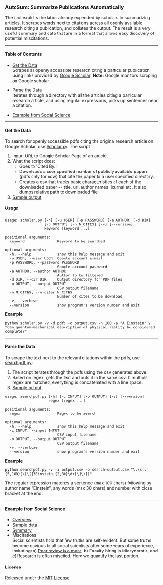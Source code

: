 ### AutoSum: Summarize Publications Automatically

The tool exploits the labor already expended by scholars in summarizing articles. It scrapes words next to citations across all openly available research citing a publication, and collates the output. The result is a very useful summary and data that are in a format that allows easy discovery of potential miscitations. 

--------------------

#### Table of Contents

* [Get the Data](#get-the-data)  
  Scrapes all openly accessible research citing a particular publication using links provided by [Google Scholar](https://scholar.google.com).
  **Note:** Google monitors scraping on Google scholar. 

* [Parse the Data](#parse-the-data)  
  Iterates through a directory with all the articles citing a particular research article, and using regular expressions, picks up sentences near a citation.

* [Example from Social Science](#example-from-social-science)

-----------------------

#### Get the Data

To search for openly accessible pdfs citing the original research article on Google Scholar, use [Scholar.py](scripts/scholar.py). The script  

1. Input: URL to Google Scholar Page of an article.
2. What the script does:
   * Goes to 'Cited By..'
   * Downloads a user specified number of publicly available papers (pdfs only for now) that cite the paper to a user specified directory. 
   * Creates a csv that tracks basic characteristics of each of the downloaded paper -- title, url, author names, journal etc. It also dumps relative path to downloaded file.
3. [Sample output](testout/einstein_search_200.csv)

##### Usage

```
usage: scholar.py [-h] [-u USER] [-p PASSWORD] [-a AUTHOR] [-d DIR]
                  [-o OUTPUT] [-n N_CITES] [-v] [--version]
                  keyword [keyword ...]

positional arguments:
  keyword               Keyword to be searched

optional arguments:
  -h, --help            show this help message and exit
  -u USER, --user USER  Google account e-mail
  -p PASSWORD, --password PASSWORD
                        Google account password
  -a AUTHOR, --author AUTHOR
                        Author to be filtered
  -d DIR, --dir DIR     Output directory for PDF files
  -o OUTPUT, --output OUTPUT
                        CSV output filename
  -n N_CITES, --n-cites N_CITES
                        Number of cites to be download
  -v, --verbose
  --version             show program's version number and exit
```

**Example**  
```
python scholar.py -v -d pdfs -o output.csv -n 100 -a "A Einstein" \
"Can quantum-mechanical description of physical reality be considered complete?"
```

-----------------------

#### Parse the Data 

To scrape the text next to the relevant citations within the pdfs, use [searchpdf.py](scripts/searchpdf.py):

1. The script iterates through the pdfs using the csv generated above. 
2. Based on regex, gets the text and puts it in the same csv. If multiple regex are matched, everything is concatenated with a line space.
3. [Sample output](testout/einstein_cites_100.csv)

```
usage: searchpdf.py [-h] [-i INPUT] [-o OUTPUT] [-v] [--version]
                    regex [regex ...]

positional arguments:
  regex                 Regex to be search

optional arguments:
  -h, --help            show this help message and exit
  -i INPUT, --input INPUT
                        CSV input filename
  -o OUTPUT, --output OUTPUT
                        CSV output filename
  -v, --verbose
  --version             show program's version number and exit
```

**Example**  
```
python searchpdf.py -v -i output.csv -o search-output.csv "\.\s(.{5,100}[\[\(]?Einstein.{2,30}\d+[\]\)])"
```

The regular expression matches a sentence (max 100 chars) following by author name "Einstein", any words (max 30 chars) and number with close bracket at the end.

-----------------------

#### Example from Social Science

* [Overview](social_science_citations.md)
* [Sample data](testdat/)
* [Summary](testout/iyengar_et_al.csv)
* Miscitations    
  Social scientists hold that few truths are self-evident. But some truths become obvious to all social scientists after some years of experience, including: a) [Peer review is a mess](http://gbytes.gsood.com/2015/07/24/reviewing-the-peer-review-with-reviews-as-data/), b) Faculty hiring is idiosyncratic, and c) Research is often miscited. Here we quantify the last portion.  

#### License

Released under the [MIT License](License.md)